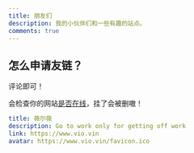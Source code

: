 ```yaml
---
title: 朋友们
description: 我的小伙伴们和一些有趣的站点。
comments: true
---
```


## 怎么申请友链？

评论即可！

会检查你的网站[是否在线](https://uptime.vio.vin/status/friends)，挂了会被删嗷！

```yaml
title: 薇尔薇
description: Go to work only for getting off work
link: https://www.vio.vin
avatar: https://www.vio.vin/favicon.ico
```
